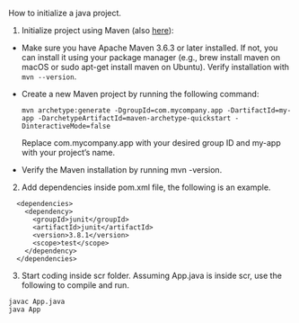 How to initialize a java project.

1. Initialize project using Maven (also [here](https://maven.apache.org/guides/getting-started/maven-in-five-minutes.html)):

- Make sure you have Apache Maven 3.6.3 or later installed. If not, you can install it using your package manager (e.g., brew install maven on macOS or sudo apt-get install maven on Ubuntu). Verify installation with ```mvn --version```.
- Create a new Maven project by running the following command:

  ```
  mvn archetype:generate -DgroupId=com.mycompany.app -DartifactId=my-app -DarchetypeArtifactId=maven-archetype-quickstart -DinteractiveMode=false
  ```

  Replace com.mycompany.app with your desired group ID and my-app with your project’s name.

- Verify the Maven installation by running mvn -version.

2. Add dependencies inside pom.xml file, the following is an example.

```
  <dependencies>
    <dependency>
      <groupId>junit</groupId>
      <artifactId>junit</artifactId>
      <version>3.8.1</version>
      <scope>test</scope>
    </dependency>
  </dependencies>
```

3. Start coding inside scr folder. Assuming App.java is inside scr, use the following to compile and run.

```
javac App.java
java App
```
